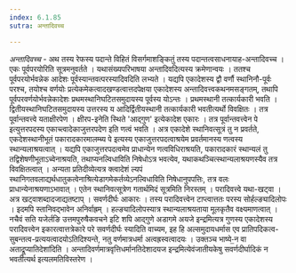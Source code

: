 ```yaml
---
index: 6.1.85
sutra: अन्तादिवच्च

---
```

_अन्तादिवच्च_ - अथ तस्य रेफस्य पदान्ते विहितं विसर्गमाशङ्कितुं तस्य पदान्तत्वसाधनायाह-अन्तादिवच्च । एकः पूर्वपरयोरिति सूत्रमनुवर्तते । यथासंख्यपरिभाषया अन्तादिवदित्यस्य क्रमेणान्वयः । ततश्च पूर्वपरयोर्भवन्नेक आदेशः पूर्वस्यान्तवत्परस्यादिवदिति लभ्यते । यद्यपि एकादेशस्य द्वौ वर्णौ स्थानिनौ-पूर्वः परश्च, तयोश्च वर्णयोः प्रत्येकमेकत्वादखण्डत्वात्तदपेक्षया एकादेशस्य अन्तादिवत्त्वकथनमसङ्गतम्, तथापि पूर्वपरवर्णयोर्भवन्नेकादेशः प्रथमस्थानिघटितसमुदायस्य पूर्वस्य योऽन्तः । प्रथमस्थानी तत्कार्यकारी भवति । द्वितीयस्थानिघटितसमुदायस्य उत्तरस्य य आदिर्द्वितीयस्थानी तत्कार्यकारी भवतीत्यर्थो विवक्षितः । तत्र पूर्वान्तवत्त्वे यताक्षीरपेण । क्षीरप-इनेति स्थिते 'आद्गुण' इत्येकादेश एकारः । तत्र पूर्वान्तवत्त्वेन पे इत्युत्तरपदस्य एकाच्त्वादेकाजुत्तरपदेण इति णत्वं भवति । अत्र एकादेशे स्थानिवत्सूत्रं तु न प्रवर्तते, एकदेशस्थानीभूतं पकारादकारमालम्ब्य पे इत्यस्य एकाजुत्तरपदत्वाश्रयेम प्रवर्तमानस्य णत्वस्य स्थान्यलाश्रयत्वात् । यद्यपि एकाजुत्तरपदत्वमेव प्राधान्येन णत्वविधिराश्रयति, पकारादकारं स्थान्यलं तु तद्विशेषणीभूताऽच्वेनाश्रयति, तथाप्यनल्विधाविति निषेधोऽत्र भवत्येव, यथाकथञ्चित्स्थान्यलाश्रयणस्यैव तत्र विवक्षितत्वात् । अन्यता प्रतिदीव्येत्यत्र क्त्वादेशं ल्यपं स्थानिगतवलाद्यर्थधातुकत्वेनाश्रित्येडागमेकर्तव्येऽनल्विधाविति निषेधानुपपत्तिः, तत्र वलः प्राधान्येनाश्रयणाऽभावात् । एतेन स्थानिवत्सूत्रेण गतार्थमिदं सूत्रमिति निरस्तम् । परादिवत्त्वे यथा-खट्वा । अत्र खट्वाशब्दादजाद्यतष्टाप् । सवर्णदीर्घः आकारः । तस्य परादिवत्त्वेन टाप्त्वात्ततः परस्य सोर्हल्ङ्यादिलोपः । इदमपि स्तानिवद्भावेन अनिर्वाह्रम् । हल्ङ्यादिलोपस्यात्र स्थान्यलाश्रयताया मूलकृतैव वक्ष्यमाणत्वात् । नचैवं सति यजेर्लङि उत्तमपुरुषैकवचने इटि शपि आद्गुणे अडागमे अयजे इन्द्रमित्यत्र गुणस्य एकादेशस्य परादिवत्त्वेन इकारत्वात्तत्रेकारे परे सवर्णदीर्घः स्यादिति वाच्यम, इह हि अल्समुदायधर्मास एव प्रातिपदिकत्व-सुबन्तत्व-प्रत्ययत्वादयोऽतिदिश्यन्ते, नतु वर्णमात्रधर्मा अत्वह्रस्वत्वादयः । उक्तञ्च भाष्ये-॒न वा अताद्रूप्यातिदेशा॑दिति । अन्तादिवर्णमात्रवृत्तिधर्मानतिदेशादयज इन्द्रमित्येवंजातीयकेषु सवर्णदीर्घादिकं न भवतीत्यर्थ इत्यलमतिविस्तरेण ।